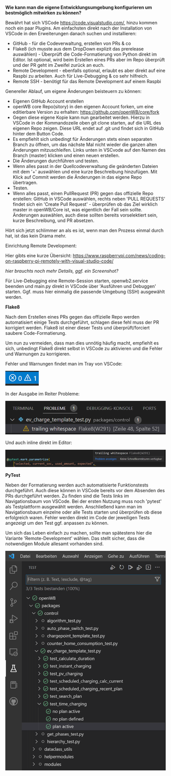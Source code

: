 **Wie kann man die eigene Entwicklungsumgebung konfigurieren um bestmöglich mitwirken zu können?**

Bewährt hat sich VSCode https://code.visualstudio.com/, hinzu kommen noch ein paar Plugins. Am einfachsten direkt nach der Installation von VSCode in den Erweiterungen danach suchen und installieren:

* GitHub - für die Codeverwaltung, erstellen von PRs & co
* Flake8 (ich musste aus dem DropDown explizit das prerelease auswählen) - Überprüft die Code-Formatierung von Python direkt im Editor. Ist optional, wird beim Erstellen eines PRs aber im Repo überprüft und der PR geht im Zweifel zurück an euch. 
* Remote Development - ebenfalls optional, erlaubt es aber direkt auf eine Raspbi zu arbeiten. Auch für Live-Debugging & co sehr hilfreich. 
* Remote SSH - benötigt für das Remote Development auf einem Raspbi

Genereller Ablauf, um eigene Änderungen beisteuern zu können:
* Eigenen GitHub Account erstellen
* openWB core Repo(sitory) in den eigenen Account forken, um eine editierbare Version zu erhalten: https://github.com/openWB/core/fork
* Gegen diese eigene Kopie kann nun gearbeitet werden. Hierzu in VSCode in der Kommandozeile oben git clone starten, auf die URL des eigenen Repo zeigen. Diese URL endet auf .git und findet sich in GitHub hinter dem Button Code.
* Es empfiehlt sich unbedingt für Änderungen stets einen separaten Branch zu öffnen, um das nächste Mal nicht wieder die ganzen alten Änderungen mitzuschleifen. Links unten in VSCvode auf den Namen des Branch (master) klicken und einen neuen erstellen.
* Die Änderungen durchführen und testen.
* Wenn alles passt in der Quellcodeverwaltung die geänderten Dateien mit dem '+' auswählen und eine kurze Beschreibung hinzufügen. Mit Klick auf Commit werden die Änderungen in das eigene Repo übertragen.
* Testen. 
* Wenn alles passt, einen PullRequest (PR) gegen das offizielle Repo erstellen: GitHub in VSCode auswählen, rechts neben 'PULL REQUESTS' findet sich ein 'Create Pull Request' - überprüfen ob das Ziel wirklich master in openWB/Core ist, was eigentlich der Fall sein sollte. Änderungen auswählen, auch diese sollten bereits vorselektiert sein, kurze Beschreibung, und PR absetzen.

Hört sich jetzt schlimmer an als es ist, wenn man den Prozess einmal durch hat, ist das kein Drama mehr.

Einrichtung Remote Development: 

Hier gibts eine kurze Übersicht: https://www.raspberrypi.com/news/coding-on-raspberry-pi-remotely-with-visual-studio-code/

*hier brauchts noch mehr Details, ggf. ein Screenshot?*

Für Live-Debugging eine Remote-Session starten, openwb2.service beenden und main.py direkt in VSCode über 'Ausführen und Debuggen' starten. Ggf. muss hier einmalig die passende Umgebung (SSH) ausgewählt werden.

**Flake8**

Nach dem Erstellen eines PRs gegen das offizielle Repo werden automatisiert einige Tests durchgeführt, schlagen diese fehl muss der PR korrigiert werden.
Flake8 ist einer dieser Tests und überprüft/forciert saubere Code-Formatierung.

Um nun zu vermeiden, dass man dies unnötig häufig macht, empfiehlt es sich, unbedingt Flake8 direkt selbst in VSCode zu aktivieren und die Fehler und Warnungen zu korrigieren.

Fehler und Warnungen findet man im Tray von VSCode:

![](VSCode-Tray-Flake8.png)

In der Ausgabe im Reiter Probleme:

![](VSCode-Problems-Flake8.png)

Und auch inline direkt im Editor:

![](VSCode-Inline-Flake8.png)

**PyTest**

Neben der Formatierung werden auch automatisierte Funktionstests durchgeführt. Auch diese können in VSCode bereits vor dem Absenden des PRs durchgeführt werden. 
Zu finden sind die Tests links im Navigationsbaum von VSCode. Bei der ersten Nutzung muss noch 'pytest' als Testplattform ausgewählt werden. Anschließend kann man im Navigationsbaum einzelne oder alle Tests starten und überprüfen ob diese erfolgreich waren. Fehler werden direkt im Code der jeweiligen Tests angezeigt um den Test ggf. anpassen zu können.

Um sich das Leben einfach zu machen, sollte man spätestens hier die Variante 'Remote-Development' wählen. Das stellt sicher, dass die notwendigen Module allesamt vorhanden sind.

 ![](VSCode-PyTest.png)